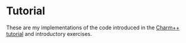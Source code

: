 # Tutorial

These are my implementations of the code introduced in the [Charm++ tutorial](http://charmplusplus.org/tutorial/)
and introductory exercises.

